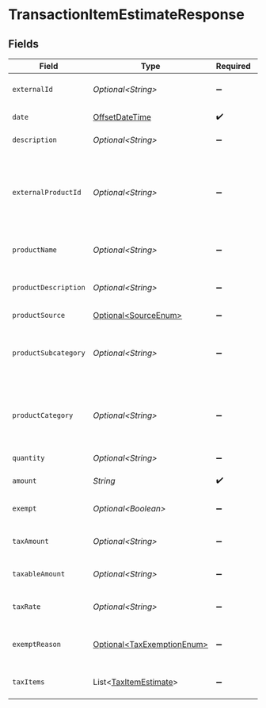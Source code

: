 # TransactionItemEstimateResponse


## Fields

| Field                                                                                                                             | Type                                                                                                                              | Required                                                                                                                          | Description                                                                                                                       |
| --------------------------------------------------------------------------------------------------------------------------------- | --------------------------------------------------------------------------------------------------------------------------------- | --------------------------------------------------------------------------------------------------------------------------------- | --------------------------------------------------------------------------------------------------------------------------------- |
| `externalId`                                                                                                                      | *Optional\<String>*                                                                                                               | :heavy_minus_sign:                                                                                                                | A unique identifier for the transaction item.                                                                                     |
| `date`                                                                                                                            | [OffsetDateTime](https://docs.oracle.com/javase/8/docs/api/java/time/OffsetDateTime.html)                                         | :heavy_check_mark:                                                                                                                | The date of the transaction item.                                                                                                 |
| `description`                                                                                                                     | *Optional\<String>*                                                                                                               | :heavy_minus_sign:                                                                                                                | A description of the item.                                                                                                        |
| `externalProductId`                                                                                                               | *Optional\<String>*                                                                                                               | :heavy_minus_sign:                                                                                                                | External product identifier. If not found and product_subcategory<br/>        and product_category are not provided, an error occurs. |
| `productName`                                                                                                                     | *Optional\<String>*                                                                                                               | :heavy_minus_sign:                                                                                                                | Name of the product. Used if creating a new product.                                                                              |
| `productDescription`                                                                                                              | *Optional\<String>*                                                                                                               | :heavy_minus_sign:                                                                                                                | Description of the product. Used if creating a new product.                                                                       |
| `productSource`                                                                                                                   | [Optional\<SourceEnum>](../../models/components/SourceEnum.md)                                                                    | :heavy_minus_sign:                                                                                                                | N/A                                                                                                                               |
| `productSubcategory`                                                                                                              | *Optional\<String>*                                                                                                               | :heavy_minus_sign:                                                                                                                | Subcategory of the product. Required if product_category is used<br/>        in place of external_product_id.                     |
| `productCategory`                                                                                                                 | *Optional\<String>*                                                                                                               | :heavy_minus_sign:                                                                                                                | Category of the product. Required if product_subcategory is used<br/>        in place of external_product_id.                     |
| `quantity`                                                                                                                        | *Optional\<String>*                                                                                                               | :heavy_minus_sign:                                                                                                                | Defaults to 1.0. The quantity of the item.                                                                                        |
| `amount`                                                                                                                          | *String*                                                                                                                          | :heavy_check_mark:                                                                                                                | The total amount of the item.                                                                                                     |
| `exempt`                                                                                                                          | *Optional\<Boolean>*                                                                                                              | :heavy_minus_sign:                                                                                                                | Indicates whether the transaction item is exempt from tax.                                                                        |
| `taxAmount`                                                                                                                       | *Optional\<String>*                                                                                                               | :heavy_minus_sign:                                                                                                                | The total tax amount for the transaction item.                                                                                    |
| `taxableAmount`                                                                                                                   | *Optional\<String>*                                                                                                               | :heavy_minus_sign:                                                                                                                | The taxable amount for the transaction item.                                                                                      |
| `taxRate`                                                                                                                         | *Optional\<String>*                                                                                                               | :heavy_minus_sign:                                                                                                                | The tax rate applied to the transaction item.                                                                                     |
| `exemptReason`                                                                                                                    | [Optional\<TaxExemptionEnum>](../../models/components/TaxExemptionEnum.md)                                                        | :heavy_minus_sign:                                                                                                                | This enum is used to determine if a transaction is exempt from tax.                                                               |
| `taxItems`                                                                                                                        | List\<[TaxItemEstimate](../../models/components/TaxItemEstimate.md)>                                                              | :heavy_minus_sign:                                                                                                                | List of tax items applied to the transaction item.                                                                                |